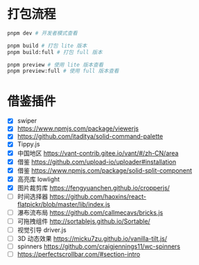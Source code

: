 # 打包流程

```sh
pnpm dev # 开发者模式查看

pnpm build # 打包 lite 版本
pnpm build:full # 打包 full 版本

pnpm preview # 使用 lite 版本查看
pnpm preview:full # 使用 full 版本查看

```

# 借鉴插件

-   [x] swiper
-   [x] https://www.npmjs.com/package/viewerjs
-   [x] https://github.com/itaditya/solid-command-palette
-   [x] Tippy.js
-   [x] 中国地区 https://vant-contrib.gitee.io/vant/#/zh-CN/area
-   [x] 借鉴 https://github.com/upload-io/uploader#installation
-   [x] 借鉴 https://www.npmjs.com/package/solid-split-component
-   [x] 高亮库 lowlight
-   [x] 图片裁剪库 https://fengyuanchen.github.io/cropperjs/
-   [ ] 时间选择器 https://github.com/haoxins/react-flatpickr/blob/master/lib/index.js
-   [ ] 瀑布流布局 https://github.com/callmecavs/bricks.js
-   [ ] 可拖拽组件 http://sortablejs.github.io/Sortable/
-   [ ] 视觉引导 driver.js
-   [ ] 3D 动态效果 https://micku7zu.github.io/vanilla-tilt.js/
-   [ ] spinners https://github.com/craigjennings11/wc-spinners
-   [ ] https://perfectscrollbar.com/#section-intro
